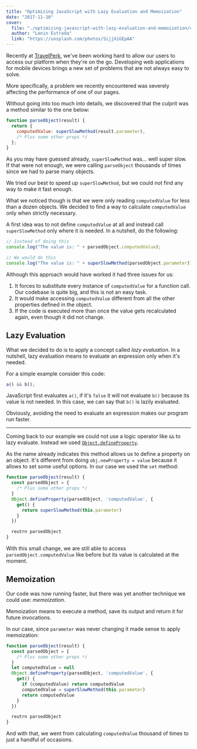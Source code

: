 ```yaml
---
title: "Optimizing JavaScript with Lazy Evaluation and Memoization"
date: "2017-11-10"
cover:
  file: "./optimizing-javascript-with-lazy-evaluation-and-memoization/cover.jpg"
  author: "Lenin Estrada"
  link: "https://unsplash.com/photos/SijjXiGEpAA"
---
```


Recently at
<a href="https://www.travelperk.com/" target="_blank">TravelPerk</a>, we've been
working hard to allow our users to access our platform when they're on the go.
Developing web applications for mobile devices brings a new set of problems that
are not always easy to solve.

More specifically, a problem we recently encountered was severely affecting the
performance of one of our pages.

Without going into too much into details, we discovered that the culprit was a
method similar to the one below:

```js
function parseObject(result) {
  return {
    computedValue: superSlowMethod(result.parameter),
    /* Plus some other props */
  };
}
```

As you may have guessed already, `superSlowMethod` was&hellip; well super slow.
If that were not enough, we were calling `parseObject` thousands of times since
we had to parse many objects.

We tried our best to speed up `superSlowMethod`, but we could not find any way
to make it fast enough.

What we noticed though is that we were only reading `computedValue` for less
than a dozen objects. We decided to find a way to calculate `computedValue` only
when strictly necessary.

A first idea was to not define `computedValue` at all and instead call
`superSlowMethod` only where it is needed. In a nutshell, do the following:

```js
// Instead of doing this
console.log("The value is: " + parsedObject.computedValue);

// We would do this
console.log("The value is: " + superSlowMethod(parsedObject.parameter));
```

Although this approach would have worked it had three issues for us:

1. It forces to substitute every instance of `computedValue` for a function
   call. Our codebase is quite big, and this is not an easy task.
1. It would make accessing `computedValue` different from all the other
   properties defined in the object.
1. If the code is executed more than once the value gets recalculated again,
   even though it did not change.

## Lazy Evaluation

What we decided to do is to apply a concept called _lazy evaluation_. In a
nutshell, lazy evaluation means to evaluate an expression only when it's needed.

For a simple example consider this code:

```js
a() && b();
```

JavaScript first evaluates `a()`, if it's `false` it will not evaluate `b()`
because its value is not needed. In this case, we can say that `b()` is lazily
evaluated.

Obviously, avoiding the need to evaluate an expression makes our program run
faster.

---

Coming back to our example we could not use a logic operator like `&&` to lazy
evaluate. Instead we used
<a href="https://developer.mozilla.org/en-US/docs/Web/JavaScript/Reference/Global_Objects/Object/defineProperty" target="_blank">`Object.defineProperty`</a>.

As the name already indicates this method allows us to define a property on an
object. It's different from doing `obj.newProperty = value` because it allows to
set some useful options. In our case we used the `set` method:

```js
function parseObject(result) {
  const parsedObject = {
    /* Plus some other props */
  }
  Object.defineProperty(parsedObject, 'computedValue', {
    get() {
      return superSlowMethod(this.parameter)
    }
  })

  reutrn parsedObject
}
```

With this small change, we are still able to access `parsedObject.computedValue`
like before but its value is calculated at the moment.

## Memoization

Our code was now running faster, but there was yet another technique we could
use: _memoization_.

Memoization means to execute a method, save its output and return it for future
invocations.

In our case, since `parameter` was never changing it made sense to apply
memoization:

```js
function parseObject(result) {
  const parsedObject = {
    /* Plus some other props */
  }
  let computedValue = null
  Object.defineProperty(parsedObject, 'computedValue', {
    get() {
      if (computedValue) return computedValue
      computedValue = superSlowMethod(this.parameter)
      return computedValue
    }
  })

  reutrn parsedObject
}
```

And with that, we went from calculating `computedValue` thousand of times to
just a handful of occasions.
